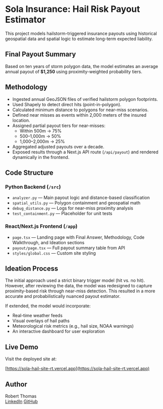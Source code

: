 # Sola Insurance: Hail Risk Payout Estimator

This project models hailstorm-triggered insurance payouts using historical geospatial data and spatial logic to estimate long-term expected liability.

## Final Payout Summary

Based on ten years of storm polygon data, the model estimates an average annual payout of **$1,250** using proximity-weighted probability tiers.

## Methodology

- Ingested annual GeoJSON files of verified hailstorm polygon footprints.
- Used Shapely to detect direct hits (point-in-polygon).
- Calculated minimum distance to polygons for near-miss scenarios.
- Defined near misses as events within 2,000 meters of the insured location.
- Assigned partial payout tiers for near-misses:
  - Within 500m → 75%
  - 500–1,000m → 50%
  - 1,000–2,000m → 25%
- Aggregated adjusted payouts over a decade.
- Exposed results through a Next.js API route (`/api/payout`) and rendered dynamically in the frontend.

## Code Structure

### Python Backend (`/src`)

- `analyzer.py` — Main payout logic and distance-based classification
- `spatial_utils.py` — Polygon containment and geospatial math
- `debug_distance.py` — Logs for near-miss proximity analysis
- `test_containment.py` — Placeholder for unit tests

### React/Next.js Frontend (`/app`)

- `page.tsx` — Landing page with Final Answer, Methodology, Code Walkthrough, and Ideation sections
- `payout/page.tsx` — Full payout summary table from API
- `styles/global.css` — Custom site styling

## Ideation Process

The initial approach used a strict binary trigger model (hit vs. no hit). However, after reviewing the data, the model was redesigned to capture proximity-based risk through near-miss detection. This resulted in a more accurate and probabilistically nuanced payout estimator.

If extended, the model would incorporate:
- Real-time weather feeds
- Visual overlays of hail paths
- Meteorological risk metrics (e.g., hail size, NOAA warnings)
- An interactive dashboard for user exploration

## Live Demo

Visit the deployed site at:

[https://sola-hail-site-rt.vercel.app](https://sola-hail-site-rt.vercel.app)

## Author

Robert Thomas  
[LinkedIn](https://www.linkedin.com/in/robert-thomas-46b713219/)
[GitHub](https://github.com/flyingrobo12/sola-hail-site)
